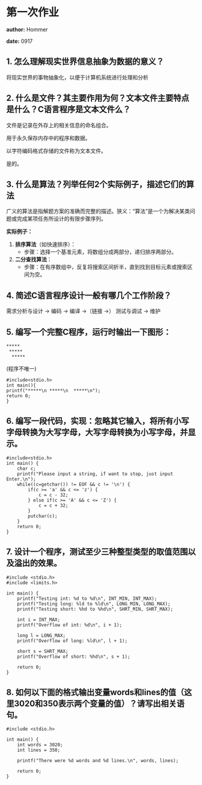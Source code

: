 # 第一次作业
**author:** Hommer  

**date:** 0917

## 1. 怎么理解现实世界信息抽象为数据的意义？
将现实世界的事物抽象化，以便于计算机系统进行处理和分析

## 2. 什么是文件？其主要作用为何？文本文件主要特点是什么？C语言程序是文本文件么？
文件是记录在外存上的相关信息的命名组合。

用于永久保存内存中的程序和数据。

以字符编码格式存储的文件称为文本文件。

是的。

## 3. 什么是算法？列举任何2个实际例子，描述它们的算法
广义的算法是指解题方案的准确而完整的描述。狭义：“算法”是一个为解决某类问题或完成某项任务所设计的有限步骤序列。

**实际例子：**
1. **排序算法**（如快速排序）：
   - 步骤：选择一个基准元素，将数组分成两部分，递归排序两部分。
2. **二分查找算法**：
   - 步骤：在有序数组中，反复将搜索区间折半，直到找到目标元素或搜索区间为空。

## 4. 简述C语言程序设计一般有哪几个工作阶段？
需求分析与设计 → 编码 → 编译 →（链接 →） 测试与调试 → 维护

## 5. 编写一个完整C程序，运行时输出一下图形：
```dotnetcli
*****
 *****
  *****
```
(程序不唯一)
```dotnetcli
#include<stdio.h>
int main(){
printf("*****\n *****\n  *****\n");
return 0;
}
```

## 6. 编写一段代码，实现：忽略其它输入，将所有小写字母转换为大写字母，大写字母转换为小写字母，并显示。
```dotnetcli
#include<stdio.h> 
int main() {
    char c;
    printf("Please input a string, if want to stop, just input Enter.\n");
    while((c=getchar()) != EOF && c != '\n') {
        if(c >= 'a' && c <= 'z') {
            c = c - 32;
        } else if(c >= 'A' && c <= 'Z') {
            c = c + 32; 
        }
        putchar(c);
    }
    return 0;
}

```
## 7. 设计一个程序，测试至少三种整型类型的取值范围以及溢出的效果。
```dotnetcli
#include <stdio.h>
#include <limits.h>

int main() {
    printf("Testing int: %d to %d\n", INT_MIN, INT_MAX);
    printf("Testing long: %ld to %ld\n", LONG_MIN, LONG_MAX);
    printf("Testing short: %hd to %hd\n", SHRT_MIN, SHRT_MAX);

    int i = INT_MAX;
    printf("Overflow of int: %d\n", i + 1);

    long l = LONG_MAX;
    printf("Overflow of long: %ld\n", l + 1);

    short s = SHRT_MAX;
    printf("Overflow of short: %hd\n", s + 1);

    return 0;
}

```


## 8. 如何以下面的格式输出变量words和lines的值（这里3020和350表示两个变量的值）？请写出相关语句。
```dotnetcli
#include <stdio.h>

int main() {
    int words = 3020;
    int lines = 350;

    printf("There were %d words and %d lines.\n", words, lines);

    return 0;
}
```

  